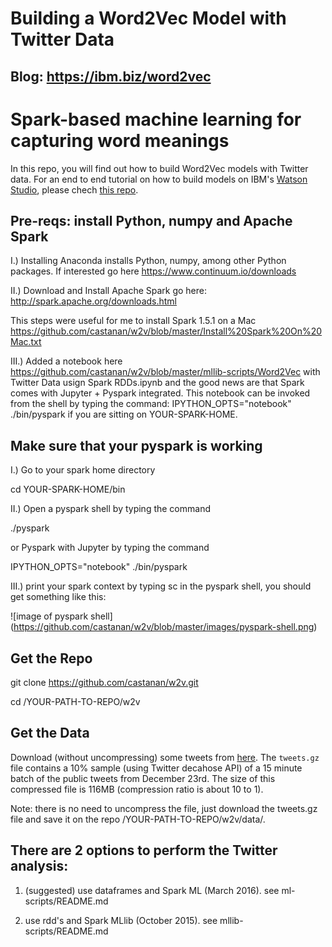 # Building a Word2Vec Model with Twitter Data

## Blog: https://ibm.biz/word2vec
# Spark-based machine learning for capturing word meanings

In this repo, you will find out how to build Word2Vec models with Twitter data. For an end to end tutorial on how to build models on IBM's [Watson Studio](https://datascience.ibm.com/), please chech [this repo](https://github.com/IBMDataScience/word2vec).

## Pre-reqs: install Python, numpy and Apache Spark 

I.) Installing Anaconda installs Python, numpy, among other Python packages. If interested go here https://www.continuum.io/downloads

II.) Download and Install Apache Spark go here: http://spark.apache.org/downloads.html

This steps were useful for me to install Spark 1.5.1 on a Mac https://github.com/castanan/w2v/blob/master/Install%20Spark%20On%20Mac.txt

III.) Added a notebook here  https://github.com/castanan/w2v/blob/master/mllib-scripts/Word2Vec with Twitter Data usign Spark RDDs.ipynb
 and the good news are that Spark comes with Jupyter + Pyspark integrated. This notebook can be invoked from the shell by typing the command:
IPYTHON_OPTS="notebook" ./bin/pyspark
if you are sitting on YOUR-SPARK-HOME.

## Make sure that your pyspark is working

I.) Go to your spark home directory

cd YOUR-SPARK-HOME/bin

II.) Open a pyspark shell by typing the command

./pyspark

or Pyspark with Jupyter by typing the command

IPYTHON_OPTS="notebook" ./bin/pyspark

III.) print your spark context by typing sc in the pyspark shell, you should get something like this:

![image of pyspark shell]
(https://github.com/castanan/w2v/blob/master/images/pyspark-shell.png)

## Get the Repo

git clone https://github.com/castanan/w2v.git

cd /YOUR-PATH-TO-REPO/w2v 

## Get the Data

Download (without uncompressing) some tweets from [here](https://ibm.box.com/s/mn5cenc1m6vuqm8qdwf2ddzuc4jyvpd4). The `tweets.gz` file contains a 10% sample (using Twitter decahose API) of a 15 minute batch of the public tweets from December 23rd. The size of this compressed file is 116MB (compression ratio is about 10 to 1).

Note: there is no need to uncompress the file, just download the tweets.gz file and save it on the repo /YOUR-PATH-TO-REPO/w2v/data/.  

## There are 2 options to perform the Twitter analysis: 

1) (suggested) use dataframes and Spark ML (March 2016). see ml-scripts/README.md 

2) use rdd's and Spark MLlib (October 2015). see mllib-scripts/README.md



